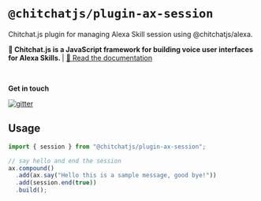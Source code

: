# `@chitchatjs/plugin-ax-session`

Chitchat.js plugin for managing Alexa Skill session using @chitchatjs/alexa.

<strong>🤖 Chitchat.js is a JavaScript framework for building voice user interfaces for Alexa Skills. </strong> | <a href="https://chitchat.js.org">📄 Read the documentation </a>

<br/>

**Get in touch**

[![gitter](https://badges.gitter.im/chitchat-js/community.png)](https://gitter.im/chitchat-js/community)

## Usage

```ts
import { session } from "@chitchatjs/plugin-ax-session";

// say hello and end the session
ax.compound()
  .add(ax.say("Hello this is a sample message, good bye!"))
  .add(session.end(true))
  .build();
```
